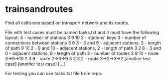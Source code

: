 # trainsandroutes
Find all collisions based on transport network and its routes.

File with test cases must be named tasks.txt and it must have the following layout:
4 - number of stations
3 9 10 2 - stations' keys
3 - number of connections between stations
3 9 3 - 3 and 9 - adjacent stations, 3 - length of path
9 10 2 - 9 and 10 - adjacent stations, 2 - length of path
3 2 8 - 3 and 0 - adjacent stations, 8 - length of path
3 - number of routes
3 9 10 - route 3->9->10
2 3 9 - route 2->3->9
3 2 3 2 - route 3->2->3->2
[another test case]
[another test case]
[...]

For testing you can use tasks.txt file from repo.
